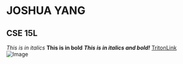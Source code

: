# JOSHUA YANG
## CSE 15L
*This is in italics*
**This is in bold**
***This is in italics and bold!***
[TritonLink](https://act.ucsd.edu/myTritonlink20/display.htm)
![Image](https://ucsdnews.ucsd.edu/news_uploads/Resized_Geisel_Library_08.31.jpg)
